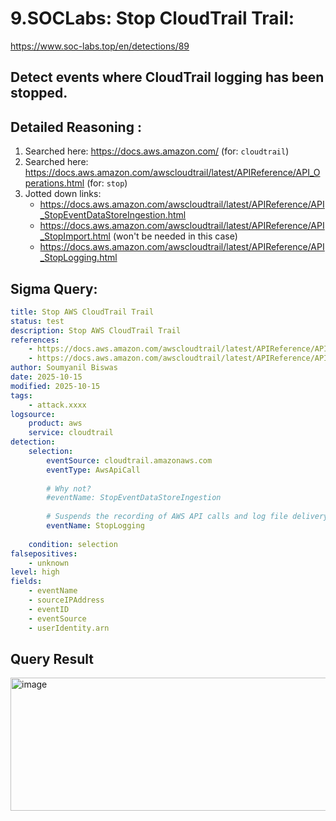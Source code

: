 # 9.SOCLabs: Stop CloudTrail Trail:

https://www.soc-labs.top/en/detections/89

## Detect events where CloudTrail logging has been stopped.

## Detailed Reasoning :

1. Searched here: https://docs.aws.amazon.com/ (for: `cloudtrail`)
2. Searched here: https://docs.aws.amazon.com/awscloudtrail/latest/APIReference/API_Operations.html (for: `stop`)
3. Jotted down links:
    - https://docs.aws.amazon.com/awscloudtrail/latest/APIReference/API_StopEventDataStoreIngestion.html
    - https://docs.aws.amazon.com/awscloudtrail/latest/APIReference/API_StopImport.html (won't be needed in this case)
    - https://docs.aws.amazon.com/awscloudtrail/latest/APIReference/API_StopLogging.html

## Sigma Query:

```yaml
title: Stop AWS CloudTrail Trail
status: test
description: Stop AWS CloudTrail Trail
references:
    - https://docs.aws.amazon.com/awscloudtrail/latest/APIReference/API_StopEventDataStoreIngestion.html
    - https://docs.aws.amazon.com/awscloudtrail/latest/APIReference/API_StopLogging.html
author: Soumyanil Biswas
date: 2025-10-15
modified: 2025-10-15
tags:
    - attack.xxxx
logsource:
    product: aws
    service: cloudtrail
detection:
    selection:
        eventSource: cloudtrail.amazonaws.com
        eventType: AwsApiCall
        
        # Why not?
        #eventName: StopEventDataStoreIngestion
        
        # Suspends the recording of AWS API calls and log file delivery for the specified trail.
        eventName: StopLogging
        
    condition: selection 
falsepositives:
    - unknown
level: high
fields:
    - eventName
    - sourceIPAddress
    - eventID
    - eventSource
    - userIdentity.arn
```

## Query Result

<img width="1835" height="213" alt="image" src="https://github.com/user-attachments/assets/a8783cf0-4a72-4fd4-9746-5bf5a8041c18" />

